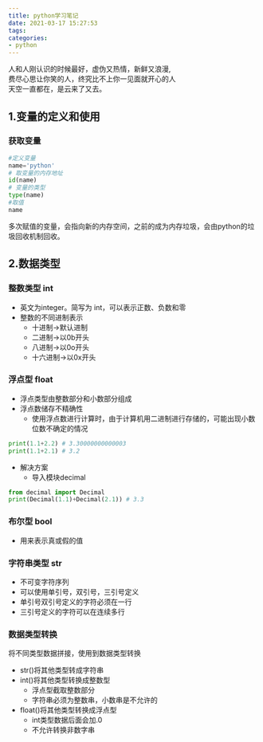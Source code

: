 ```yaml
---
title: python学习笔记
date: 2021-03-17 15:27:53
tags:
categories:
- python
---
```

人和人刚认识的时候最好，虚伪又热情，新鲜又浪漫,   
费尽心思让你笑的人，终究比不上你一见面就开心的人  
天空一直都在，是云来了又去。
## 1.变量的定义和使用
### 获取变量
```python
#定义变量
name='python'
# 取变量的内存地址
id(name)
# 变量的类型
type(name)
#取值
name
```
多次赋值的变量，会指向新的内存空间，之前的成为内存垃圾，会由python的垃圾回收机制回收。
## 2.数据类型
### 整数类型 int
* 英文为integer。简写为 int，可以表示正数、负数和零
* 整数的不同进制表示
  * 十进制->默认进制
  * 二进制->以0b开头
  * 八进制->以0o开头
  * 十六进制->以0x开头
### 浮点型 float
* 浮点类型由整数部分和小数部分组成
* 浮点数储存不精确性
    * 使用浮点数进行计算时，由于计算机用二进制进行存储的，可能出现小数位数不确定的情况
```python
print(1.1+2.2) # 3.30000000000003
print(1.1+2.1) # 3.2
```
* 解决方案
    * 导入模块decimal
```python
from decimal import Decimal
print(Decimal(1.1)+Decimal(2.1)) # 3.3
```
### 布尔型 bool
* 用来表示真或假的值
### 字符串类型 str
* 不可变字符序列
* 可以使用单引号，双引号，三引号定义
* 单引号双引号定义的字符必须在一行
* 三引号定义的字符可以在连续多行
### 数据类型转换
将不同类型数据拼接，使用到数据类型转换
* str()将其他类型转成字符串
* int()将其他类型转换成整数型
    * 浮点型截取整数部分
    * 字符串必须为整数串，小数串是不允许的
* float()将其他类型转换成浮点型 
    * int类型数据后面会加.0
    * 不允许转换非数字串